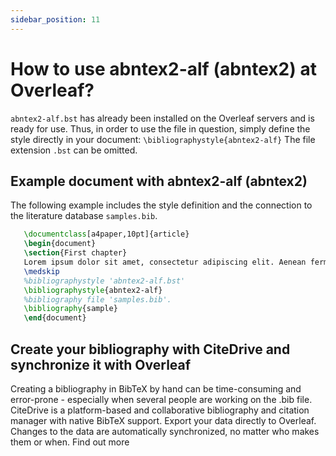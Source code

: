 ```yaml
---
sidebar_position: 11
---
```


# How to use abntex2-alf (abntex2) at Overleaf?
`abntex2-alf.bst` has already been installed on the Overleaf servers and is ready for use. Thus, in order to use the file in question, simply define the style directly in your document: `\bibliographystyle{abntex2-alf}` The file extension `.bst` can be omitted.

## Example document with abntex2-alf (abntex2)
The following example includes the style definition and the connection to the literature database `samples.bib`.
```tex
   \documentclass[a4paper,10pt]{article}
   \begin{document}
   \section{First chapter}
   Lorem ipsum dolor sit amet, consectetur adipiscing elit. Aenean fermentum justo massa, ut maximus mauris sodales et. Aenean vel elit a erat rhoncus pharetra.
   \medskip
   %bibliographystyle 'abntex2-alf.bst'
   \bibliographystyle{abntex2-alf}
   %bibliography file 'samples.bib'.
   \bibliography{sample}
   \end{document}
```

## Create your bibliography with CiteDrive and synchronize it with Overleaf
Creating a bibliography in BibTeX by hand can be time-consuming and error-prone - especially when several people are working on the .bib file. CiteDrive is a platform-based and collaborative bibliography and citation manager with native BibTeX support. Export your data directly to Overleaf. Changes to the data are automatically synchronized, no matter who makes them or when. Find out more